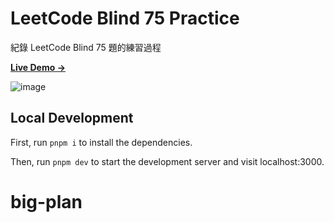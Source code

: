 # LeetCode Blind 75 Practice

紀錄 LeetCode Blind 75 題的練習過程

[**Live Demo →**](https://leetcode-practice.vercel.app/)

![image](/images/index/01.png)

## Local Development

First, run `pnpm i` to install the dependencies.

Then, run `pnpm dev` to start the development server and visit localhost:3000.
# big-plan
